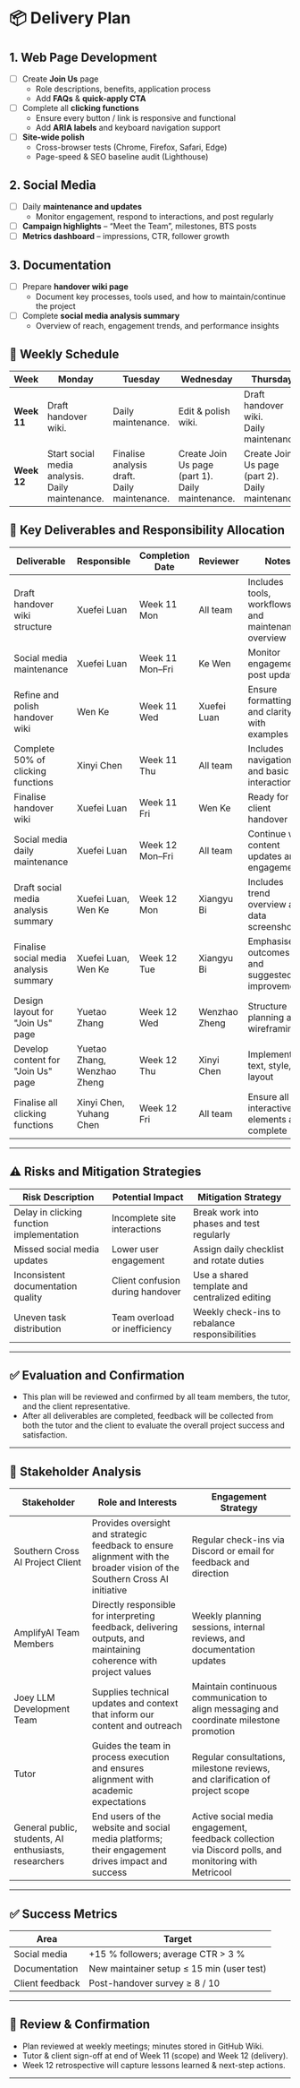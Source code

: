 # 📦 Delivery Plan

## 1. Web Page Development
- [ ] Create **Join Us** page  
  - Role descriptions, benefits, application process  
  - Add **FAQs** & **quick-apply CTA**   
- [ ] Complete all **clicking functions**  
  - Ensure every button / link is responsive and functional  
  - Add **ARIA labels** and keyboard navigation support
- [ ] **Site-wide polish**  
  - Cross-browser tests (Chrome, Firefox, Safari, Edge)  
  - Page-speed & SEO baseline audit (Lighthouse) 

## 2. Social Media
- [ ] Daily **maintenance and updates**  
  - Monitor engagement, respond to interactions, and post regularly
- [ ] **Campaign highlights** – “Meet the Team”, milestones, BTS posts
- [ ] **Metrics dashboard** – impressions, CTR, follower growth

## 3. Documentation
- [ ] Prepare **handover wiki page**  
  - Document key processes, tools used, and how to maintain/continue the project  
- [ ] Complete **social media analysis summary**  
  - Overview of reach, engagement trends, and performance insights  


## 📅 Weekly Schedule

| Week       | Monday                | Tuesday                | Wednesday               | Thursday                 | Friday                    |
|------------|------------------------|-------------------------|--------------------------|---------------------------|----------------------------|
| **Week 11** | Draft handover wiki.   | Daily maintenance.| Edit & polish wiki.       | Draft handover wiki. <br>Daily maintenance. | Finalise wiki. <br>Daily maintenance. |
| **Week 12** | Start social media analysis.<br>Daily maintenance. | Finalise analysis draft.<br>Daily maintenance. | Create Join Us page (part 1).<br>Daily maintenance. | Create Join Us page (part 2).<br>Daily maintenance. | Finalise all clicking functions. <br>Daily maintenance.|


## 📌 Key Deliverables and Responsibility Allocation

| Deliverable | Responsible | Completion Date | Reviewer | Notes |
|-------------|-------------|------------------|----------|-------|
| Draft handover wiki structure | Xuefei Luan | Week 11 Mon | All team | Includes tools, workflows, and maintenance overview |
| Social media maintenance | Xuefei Luan | Week 11 Mon–Fri | Ke Wen | Monitor engagement, post updates |
| Refine and polish handover wiki | Wen Ke | Week 11 Wed | Xuefei Luan | Ensure formatting and clarity with examples |
| Complete 50% of clicking functions | Xinyi Chen | Week 11 Thu | All team | Includes navigation and basic interactions |
| Finalise handover wiki | Xuefei Luan | Week 11 Fri | Wen Ke | Ready for client handover |
| Social media daily maintenance | Xuefei Luan | Week 12 Mon–Fri | All team | Continue with content updates and engagement |
| Draft social media analysis summary | Xuefei Luan, Wen Ke | Week 12 Mon | Xiangyu Bi | Includes trend overview and data screenshots |
| Finalise social media analysis summary | Xuefei Luan, Wen Ke| Week 12 Tue | Xiangyu Bi | Emphasise outcomes and suggested improvements |
| Design layout for "Join Us" page | Yuetao Zhang | Week 12 Wed | Wenzhao Zheng | Structure planning and wireframing |
| Develop content for "Join Us" page | Yuetao Zhang, Wenzhao Zheng | Week 12 Thu | Xinyi Chen | Implement text, style, layout |
| Finalise all clicking functions | Xinyi Chen, Yuhang Chen | Week 12 Fri | All team | Ensure all interactive elements are complete |

---

## ⚠️ Risks and Mitigation Strategies

| Risk Description | Potential Impact | Mitigation Strategy |
|------------------|------------------|----------------------|
| Delay in clicking function implementation | Incomplete site interactions | Break work into phases and test regularly |
| Missed social media updates | Lower user engagement | Assign daily checklist and rotate duties |
| Inconsistent documentation quality | Client confusion during handover | Use a shared template and centralized editing |
| Uneven task distribution | Team overload or inefficiency | Weekly check-ins to rebalance responsibilities |

---

## ✅ Evaluation and Confirmation

- This plan will be reviewed and confirmed by all team members, the tutor, and the client representative.
- After all deliverables are completed, feedback will be collected from both the tutor and the client to evaluate the overall project success and satisfaction.

---

## 👥 Stakeholder Analysis

| Stakeholder | Role and Interests | Engagement Strategy |
|-------------|---------------------|----------------------|
| Southern Cross AI Project Client | Provides oversight and strategic feedback to ensure alignment with the broader vision of the Southern Cross AI initiative | Regular check-ins via Discord or email for feedback and direction |
| AmplifyAI Team Members | Directly responsible for interpreting feedback, delivering outputs, and maintaining coherence with project values | Weekly planning sessions, internal reviews, and documentation updates |
| Joey LLM Development Team | Supplies technical updates and context that inform our content and outreach | Maintain continuous communication to align messaging and coordinate milestone promotion |
| Tutor | Guides the team in process execution and ensures alignment with academic expectations | Regular consultations, milestone reviews, and clarification of project scope |
| General public, students, AI enthusiasts, researchers | End users of the website and social media platforms; their engagement drives impact and success | Active social media engagement, feedback collection via Discord polls, and monitoring with Metricool |

--- 

## ✅ Success Metrics

| Area            | Target                                        |
|-----------------|-----------------------------------------------|
| Social media    | +15 % followers; average CTR > 3 %            |
| Documentation   | New maintainer setup ≤ 15 min (user test)     |
| Client feedback | Post-handover survey ≥ 8 / 10                 |

---

## 🔄 Review & Confirmation
- Plan reviewed at weekly meetings; minutes stored in GitHub Wiki.  
- Tutor & client sign-off at end of Week 11 (scope) and Week 12 (delivery).  
- Week 12 retrospective will capture lessons learned & next-step actions.

---

